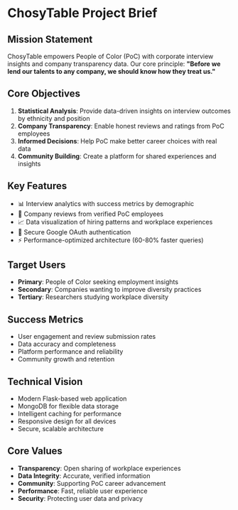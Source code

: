 # ChosyTable Project Brief

## Mission Statement
ChosyTable empowers People of Color (PoC) with corporate interview insights and company transparency data. Our core principle: **"Before we lend our talents to any company, we should know how they treat us."**

## Core Objectives
1. **Statistical Analysis**: Provide data-driven insights on interview outcomes by ethnicity and position
2. **Company Transparency**: Enable honest reviews and ratings from PoC employees  
3. **Informed Decisions**: Help PoC make better career choices with real data
4. **Community Building**: Create a platform for shared experiences and insights

## Key Features
- 📊 Interview analytics with success metrics by demographic
- 🏢 Company reviews from verified PoC employees
- 📈 Data visualization of hiring patterns and workplace experiences
- 🔐 Secure Google OAuth authentication
- ⚡ Performance-optimized architecture (60-80% faster queries)

## Target Users
- **Primary**: People of Color seeking employment insights
- **Secondary**: Companies wanting to improve diversity practices
- **Tertiary**: Researchers studying workplace diversity

## Success Metrics
- User engagement and review submission rates
- Data accuracy and completeness
- Platform performance and reliability
- Community growth and retention

## Technical Vision
- Modern Flask-based web application
- MongoDB for flexible data storage
- Intelligent caching for performance
- Responsive design for all devices
- Secure, scalable architecture

## Core Values
- **Transparency**: Open sharing of workplace experiences
- **Data Integrity**: Accurate, verified information
- **Community**: Supporting PoC career advancement
- **Performance**: Fast, reliable user experience
- **Security**: Protecting user data and privacy